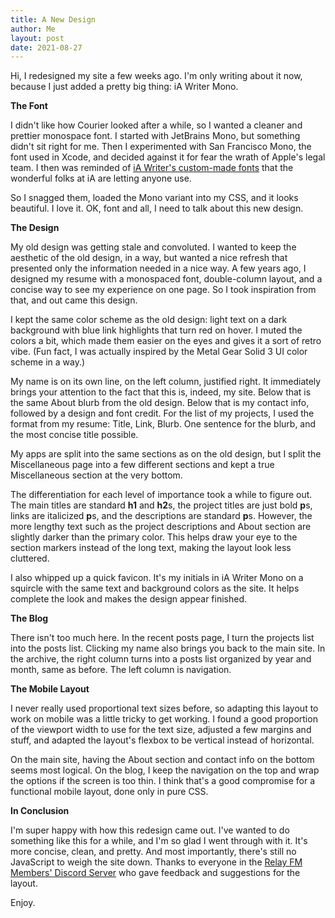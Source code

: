 ```yaml
---
title: A New Design
author: Me
layout: post
date: 2021-08-27
---
```


Hi, I redesigned my site a few weeks ago. I'm only writing about it now, because I just added a pretty big thing: iA Writer Mono.

**The Font**

I didn't like how Courier looked after a while, so I wanted a cleaner and prettier monospace font. I started with JetBrains Mono, but something didn't sit right for me. Then I experimented with San Francisco Mono, the font used in Xcode, and decided against it for fear the wrath of Apple's legal team. I then was reminded of [iA Writer's custom-made fonts](https://github.com/iaolo/iA-Fonts) that the wonderful folks at iA are letting anyone use.

So I snagged them, loaded the Mono variant into my CSS, and it looks beautiful. I love it. OK, font and all, I need to talk about this new design.

**The Design**

My old design was getting stale and convoluted. I wanted to keep the aesthetic of the old design, in a way, but wanted a nice refresh that presented only the information needed in a nice way. A few years ago, I designed my resume with a monospaced font, double-column layout, and a concise way to see my experience on one page. So I took inspiration from that, and out came this design.

I kept the same color scheme as the old design: light text on a dark background with blue link highlights that turn red on hover. I muted the colors a bit, which made them easier on the eyes and gives it a sort of retro vibe. (Fun fact, I was actually inspired by the Metal Gear Solid 3 UI color scheme in a way.)

My name is on its own line, on the left column, justified right. It immediately brings your attention to the fact that this is, indeed, my site. Below that is the same About blurb from the old design. Below that is my contact info, followed by a design and font credit. For the list of my projects, I used the format from my resume: Title, Link, Blurb. One sentence for the blurb, and the most concise title possible.

My apps are split into the same sections as on the old design, but I split the Miscellaneous page into a few different sections and kept a true Miscellaneous section at the very bottom.

The differentiation for each level of importance took a while to figure out. The main titles are standard **h1** and **h2**s, the project titles are just bold **p**s, links are italicized **p**s, and the descriptions are standard **p**s. However, the more lengthy text such as the project descriptions and About section are slightly darker than the primary color. This helps draw your eye to the section markers instead of the long text, making the layout look less cluttered.

I also whipped up a quick favicon. It's my initials in iA Writer Mono on a squircle with the same text and background colors as the site. It helps complete the look and makes the design appear finished.

**The Blog**

There isn't too much here. In the recent posts page, I turn the projects list into the posts list. Clicking my name also brings you back to the main site. In the archive, the right column turns into a posts list organized by year and month, same as before. The left column is navigation.

**The Mobile Layout**

I never really used proportional text sizes before, so adapting this layout to work on mobile was a little tricky to get working. I found a good proportion of the viewport width to use for the text size, adjusted a few margins and stuff, and adapted the layout's flexbox to be vertical instead of horizontal.

On the main site, having the About section and contact info on the bottom seems most logical. On the blog, I keep the navigation on the top and wrap the options if the screen is too thin. I think that's a good compromise for a functional mobile layout, done only in pure CSS.

**In Conclusion**

I'm super happy with how this redesign came out. I've wanted to do something like this for a while, and I'm so glad I went through with it. It's more concise, clean, and pretty. And most importantly, there's still no JavaScript to weigh the site down. Thanks to everyone in the [Relay FM Members' Discord Server](https://www.relay.fm/membership) who gave feedback and suggestions for the layout.

 Enjoy.
